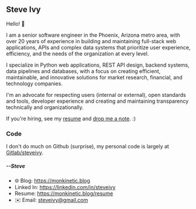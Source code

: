 ## Steve Ivy

Hello! 👋 

I am a senior software engineer in the Phoenix, Arizona metro area, with over 20 years of experience in building and maintaining full-stack web applications, APIs and complex data systems that prioritize user experience, efficiency, and the needs of the organization at every level.

I specialize in Python web applications, REST API design, backend systems, data pipelines and databases, with a focus on creating efficient, maintainable, and innovative solutions for market research, financial, and technology companies.

I'm an advocate for respecting users (internal or external), open standards and tools, developer experience and creating and maintaining transparency technically and organizationally.

If you're hiring, see my [resume](https://monkinetic.blog/resume) and [drop me a note](mailto:steveivy@gmail.com?subject=Hiring). :)

### Code

I don't do much on Github (surprise), my personal code is largely at [Gitlab/steveivy](https://gitlab.com/steveivy).

##### --Steve

- 🌐 Blog: <https://monkinetic.blog>
- Linked In: <https://linkedin.com/in/steveivy>
- Resume: <https://monkinetic.blog/resume>
- ✉️ Email: <steveivy@gmail.com>
